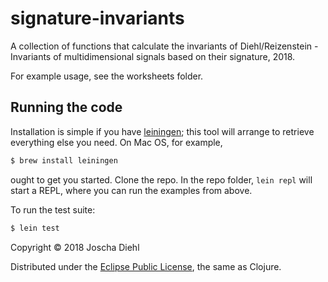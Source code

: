 # signature-invariants

A collection of functions that calculate the invariants
of Diehl/Reizenstein - Invariants of multidimensional signals based on their signature, 2018.

For example usage, see the worksheets folder.


## Running the code

Installation is simple if you have [leiningen](http://leiningen.org); this tool will arrange
to retrieve everything else you need. On Mac OS, for example,

~~~ sh
$ brew install leiningen
~~~

ought to get you started. Clone the repo. In the repo folder, `lein repl` will start a REPL,
where you can run the examples from above.

To run the test suite:

~~~ sh
$ lein test
~~~

Copyright © 2018 Joscha Diehl

Distributed under the [Eclipse Public License](https://opensource.org/licenses/eclipse-1.0.php), the same as Clojure.
